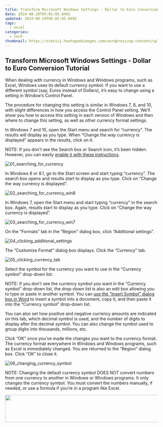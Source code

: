 ```yaml
---
title: Transform Microsoft Windows Settings - Dollar to Euro Conversion Tutorial
date: 2024-08-28T05:02:05.049Z
updated: 2024-08-29T05:02:05.049Z
tags:
  - excel
categories:
  - tech
thumbnail: https://static1.howtogeekimages.com/wordpress/wp-content/uploads/2016/01/00_lead_image_changing_currency_symbol.png
---
```


## Transform Microsoft Windows Settings - Dollar to Euro Conversion Tutorial

When dealing with currency in Windows and Windows programs, such as Excel, Windows uses its default currency symbol. If you want to use a different symbol (say, Euros instead of Dollars), it’s easy to change using a setting in Window’s Control Panel.

 The procedure for changing this setting is similar in Windows 7, 8, and 10, with slight differences in how you access the Control Panel setting. We’ll show you how to access this setting in each version of Windows and then where to change this setting, as well as other currency format settings.

 In Windows 7 and 10, open the Start menu and search for “currency”. The results will display as you type. When “Change the way currency is displayed” appears in the results, click on it.

 NOTE: If you don’t see the Search box or Search icon, it’s been hidden. However, you can easily [enable it with these instructions](https://driver-install.techidaily.com/elevate-scansnap-s1500-with-new-drivers/).

![01_searching_for_currency](https://static1.howtogeekimages.com/wordpress/wp-content/uploads/2016/01/01_searching_for_currency.png) 

 In Windows 8 or 8.1, go to the Start screen and start typing “currency”. The search box opens and results start to display as you type. Click on “Change the way currency is displayed”.

![02_searching_for_currency_win8](https://static1.howtogeekimages.com/wordpress/wp-content/uploads/2016/01/02_searching_for_currency_win8.png) 

 In Windows 7, open the Start menu and start typing “currency” in the search box. Again, results start to display as you type. Click on “Change the way currency is displayed”.

![03_searching_for_currency_win7](https://static1.howtogeekimages.com/wordpress/wp-content/uploads/2016/01/03_searching_for_currency_win7.png) 

 On the “Formats” tab in the “Region” dialog box, click “Additional settings”.

![04_clicking_additional_settings](https://static1.howtogeekimages.com/wordpress/wp-content/uploads/2016/01/04_clicking_additional_settings.png) 

 The “Customize Format” dialog box displays. Click the “Currency” tab.

![05_clicking_currency_tab](https://static1.howtogeekimages.com/wordpress/wp-content/uploads/2016/01/05_clicking_currency_tab.png) 

 Select the symbol for the currency you want to use in the “Currency symbol” drop-down list.

 NOTE: If you don’t see the currency symbol you want in the “Currency symbol” drop-down list, the drop-down list is also an edit box allowing you to type or paste in another symbol. You can [use the “Insert Symbol” dialog box in Word](https://fox-http.techidaily.com/zoom-in-navigating-the-nearby-landscapes-of-roblox-for-2024/) to insert a symbol into a document, copy it, and then paste it into the “Currency symbol” drop-down list.

 You can also set how positive and negative currency amounts are indicated on this tab, which decimal symbol is used, and the number of digits to display after the decimal symbol. You can also change the symbol used to group digits into thousands, millions, etc.

 Click “OK” once you’ve made the changes you want to the currency format. The currency format everywhere in Windows and Windows programs, such as Excel is immediately changed. You are returned to the “Region” dialog box. Click “OK” to close it.

![06_changing_currency_symbol](https://static1.howtogeekimages.com/wordpress/wp-content/uploads/2016/01/06_changing_currency_symbol.png) 

 NOTE: Changing the default currency symbol DOES NOT convert numbers from one currency to another in Windows or Windows programs. It only changes the currency symbol. You must convert the numbers manually, if needed, or use a formula if you’re in a program like Excel.

<ins class="adsbygoogle"
     style="display:block"
     data-ad-format="autorelaxed"
     data-ad-client="ca-pub-7571918770474297"
     data-ad-slot="1223367746"></ins>



<ins class="adsbygoogle"
     style="display:block"
     data-ad-client="ca-pub-7571918770474297"
     data-ad-slot="8358498916"
     data-ad-format="auto"
     data-full-width-responsive="true"></ins>



<!-- affiliate ads begin -->
<a href="https://arkmc.pxf.io/c/5597632/427477/5172" target="_top" id="427477"><img src="//a.impactradius-go.com/display-ad/5172-427477" border="0" alt="" width="728" height="90"/></a><img height="0" width="0" src="https://arkmc.pxf.io/i/5597632/427477/5172" style="position:absolute;visibility:hidden;" border="0" />
<!-- affiliate ads end -->